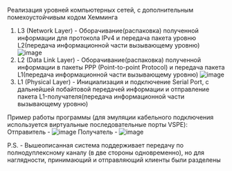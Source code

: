 Реализация уровней компьютерных сетей, с дополнительным помехоустойчивым кодом Хемминга
1) L3 (Network Layer) - Оборачивание(распаковка) полученной информации для протокола IPv4 и передача пакета уровню L2(передача информационной части вызывающему уровню)
![image](https://github.com/user-attachments/assets/cd017a21-455a-47c1-afe1-584d83ab762f)
2) L2 (Data Link Layer) - Оборачивание(распаковка) полученной информации в пакеты PPP (Point-to-point Protocol) и передача пакета L1(передача информационной части вызывающему уровню)
![image](https://github.com/user-attachments/assets/88eda911-af5c-46b8-9e37-a90264c5d6bc)
3) L1 (Physical Layer) - Инициализация и подключение Serial Port, с дальнейшей побайтовой передачей информации и отправление пакета L1-получателя(передача информационной части вызывающему уровню)

Пример работы программы (для эмуляции кабельного подключения используется виртуальные последовательные порты VSPE): 
Отправитель - 
![image](https://github.com/user-attachments/assets/c73cb54f-66fb-4dc1-ab45-a9116a9c278d)
Получатель -
![image](https://github.com/user-attachments/assets/de847ea4-f066-48c8-8214-252eb2c0bb17)



P.S. - Вышеописанная система поддерживает передачу по полнодуплексному каналу (в две стороны одновременно), но для наглядности, принимающий и отправляющий клиенты были разделены
